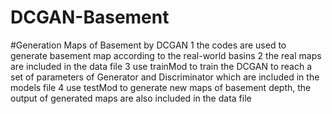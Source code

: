 # DCGAN-Basement
#Generation Maps of Basement by DCGAN
1 the codes are used to generate basement map according to the real-world basins
2 the real maps are included in the data file
3 use trainMod to train the DCGAN to reach a set of parameters of Generator and Discriminator which are included in the models file
4 use testMod to generate new maps of basement depth, the output of generated maps are also included in the data file
